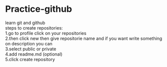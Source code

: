 # Practice-github
learn git and github<br>
steps to create repositories:<br>
1.go to profile click on your repositories<br>
2.then click new then give repositorie name and if you want write something on description you can<br>
3.select public or private <br>
4.add readme.md (optional)<br> 
5.click create repository
